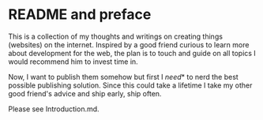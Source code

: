 # README and preface

This is a collection of my thoughts and writings on creating things (websites) on the internet. Inspired by a good friend curious to learn more about development for the web, the plan is to touch and guide on all topics I would recommend him to invest time in.

Now, I want to publish them somehow but first I *need** to nerd the best possible publishing solution. Since this could take a lifetime I take my other good friend's advice and ship early, ship often.

Please see Introduction.md.
